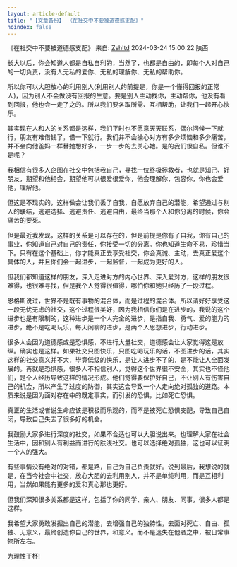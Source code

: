 ```yaml
---
layout: article-default
title: "【文章备份】 《在社交中不要被道德感支配》"
noindex: false
---
```


《在社交中不要被道德感支配》
来自: <a href="https://www.douban.com/group/topic/303609780/">Zshltd</a>
2024-03-24 15:00:22 陕西

长大以后，你会知道人都是自私自利的，当然了，也都是自由的，即每个人对自己的一切负责，没有人无私的爱你、无私的理解你、无私的帮助你。

所以你可以大胆放心的利用别人(利用别人的前提是，你是一个懂得回报的正常人)，因为别人不会做没有回报的生意。要是别人主动找你，主动帮你，他没有看到回报，他也会一走了之的。所以我们要各取所需、互相帮助，让我们一起开心快乐。

其实现在人和人的关系都是这样，我们平时也不愿意天天联系，偶尔问候一下就行，朋友有难借钱了，借一下就行。我们并不会操心对方有多少烦恼和多少痛苦，并不会向他爸妈一样替她想好多，一步一步的去关心她。是的我们很自私。但谁不是呢？

我相信有很多人企图在社交中包括我自己，寻找一位终极拯救者，也就是知己、好朋友，期望和他相会，期望他可以很爱很爱你，他会理解你，包容你，你也会爱他，理解他。

但这是不现实的，这样做会让我们丢了自我，自愿放弃自己的潜能，希望通过与别人的联结，逃避选择、逃避责任、逃避自由，最终当那个人和你分离的时候，你会痛苦的要死。

但是最近我发现，这样的关系是可以存在的，但是前提是你有了自我，你有自己的事业，你知道自己对自己的责任，你接受一切的分离。你也知道生命不易，珍惜当下。只有在这个基础上，你才能真正去享受社交，你会真诚、主动，去真正爱这个具体的人，并且你们会一起进步，一起监督，一起成为更好的人。

但我们都知道这样的朋友，深入走进对方的内心世界、深入爱对方，这样的朋友很难得，也很难寻找，但是我个人觉得很值得，哪怕你和她只经历了一段过程。

恩格斯说过，世界不是既有事物的混合体，而是过程的混合体。所以请好好享受这一段无忧无虑的社交，这个过程很美好，因为我相信你们是在进步的，我说的这个进步也是有限制的，这种进步是一个人完全的进步，是指自我、勇气、爱的能力的进步，绝不是吃喝玩乐，每天闲聊的进步，是两个人思想进步，行动进步。

很多人会因为道德感或是恐惧感，不进行大量社交，道德感会让大家觉得这是放纵。确实也是这样。如果社交只图快乐，只图吃喝玩乐的话，不图进步的话，其实这样的社交意义并不大，毕竟低级的快乐，是让人进步不了的，是不能让人全面发展的。再就是恐惧感，很多人不相信别人，觉得这个世界很不安全，其实也不怪他们，是个人经历导致这样的情况形成。他们觉得要保护好自己，不让别人有伤害自己的机会，所以产生了过度的防御，其实这会导致一个人走向绝对孤独的道路。本质来说是因为面对存在中的既定事实，而引发的恐惧，比如死亡恐惧。

真正的生活或者说生命应该是积极而乐观的，而不是被死亡恐惧支配，导致自己自闭，导致自己失去了很多好的机会。

我鼓励大家多进行深度的社交，如果不合适也可以大胆说出来。也理解大家在社会生活中，因和别人有利益而进行的肤浅社交。也可以选择绝对孤独，这也可以证明一个人的强大。

有些事情没有绝对的对错，都是路，自己为自己负责就好。说到最后，我想说的就是，在当今社会中社交，放心大胆的去利用别人，并不是单纯利用，而是互相利用，当然如果能有更多的爱和真心那也更好。

但我们深知很多关系都是这样，包括了你的同学、亲人、朋友、同事，很多人都是这样。

我希望大家勇敢发掘出自己的潜能，去增强自己的独特性，去面对死亡、自由、孤独、无意义，最终创造你自己的世界，和意义。而不是迷失在他者之中，被日常事物所左右。

为理性干杯!